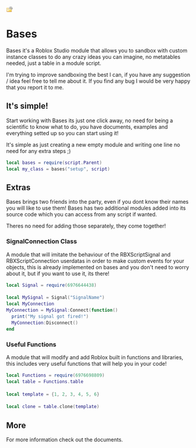 ![alt text](https://github.com/remideas/Bases/blob/main/Icon.png?raw=true)
# Bases
Bases it's a Roblox Studio module that allows you to sandbox with custom instance classes to do any crazy ideas you can imagine, no metatables needed, just a table in a module script.

I'm trying to improve sandboxing the best I can, if you have any suggestion / idea feel free to tell me about it. If you find any bug I would be very happy that you report it to me.

## It's simple!
Start working with Bases its just one click away, no need for being a scientific to know what to do, you have documents, examples and everything setted up so you can start using it!

It's simple as just creating a new empty module and writing one line no need for any extra steps ;)
```lua
local bases = require(script.Parent)
local my_class = bases("setup", script)
```

## Extras
Bases brings two friends into the party, even if you dont know their names you will like to use them! Bases has two additional modules added into its source code which you can access from any script if wanted.

Theres no need for adding those separately, they come together!

### SignalConnection Class
A module that will imitate the behaviour of the RBXScriptSignal and RBXScriptConnection userdatas in order to make custom events for your objects, this is already implemented on bases and you don't need to worry about it, but if you want to use it, its there!
```lua
local Signal = require(6976644438)

local MySignal = Signal("SignalName")
local MyConnection
MyConnection = MySignal:Connect(function()
  print("My signal got fired!")
  MyConnection:Disconnect()
end
```

### Useful Functions
A module that will modify and add Roblox built in functions and libraries, this includes very useful functions that will help you in your code!
```lua
local Functions = require(6976698809)
local table = Functions.table

local template = {1, 2, 3, 4, 5, 6}

local clone = table.clone(template)
```

## More
For more information check out the documents.
